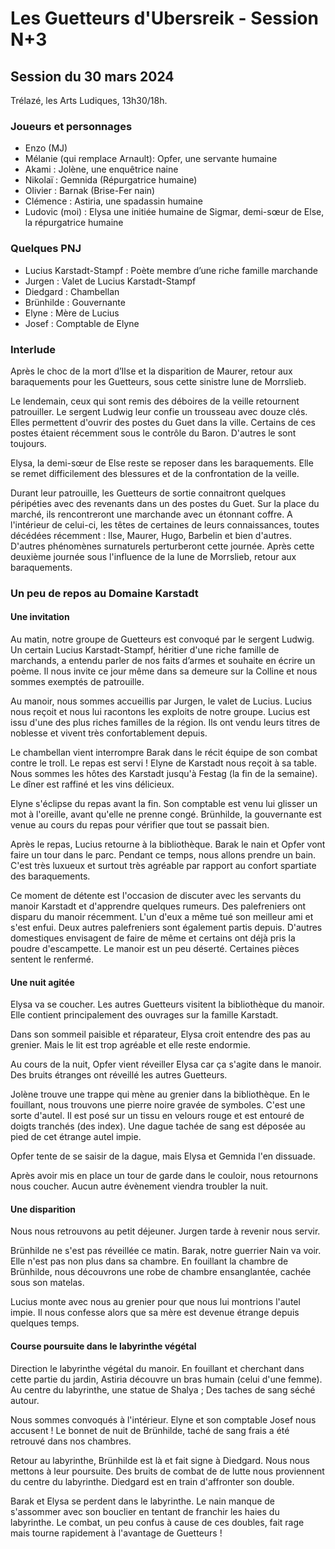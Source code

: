 # Les Guetteurs d'Ubersreik - Session N+3

## Session du 30 mars 2024

Trélazé, les Arts Ludiques, 13h30/18h.

### Joueurs et personnages

- Enzo (MJ)
- Mélanie (qui remplace Arnault): Opfer, une servante humaine
- Akami : Jolène, une enquêtrice naine
- Nikolaï : Gemnida (Répurgatrice humaine)
- Olivier : Barnak (Brise-Fer nain)
- Clémence : Astiria, une spadassin humaine
- Ludovic (moi) : Elysa une initiée humaine de Sigmar, demi-sœur de Else, la répurgatrice humaine

### Quelques PNJ

- Lucius Karstadt-Stampf : Poète membre d’une riche famille marchande
- Jurgen : Valet de Lucius Karstadt-Stampf
- Diedgard : Chambellan
- Brünhilde : Gouvernante
- Elyne : Mère de Lucius
- Josef : Comptable de Elyne

### Interlude

Après le choc de la mort d’Ilse et la disparition de Maurer, retour aux baraquements pour les Guetteurs, sous cette sinistre lune de Morrslieb.

Le lendemain, ceux qui sont remis des déboires de la veille retournent patrouiller.
Le sergent Ludwig leur confie un trousseau avec douze clés.
Elles permettent d'ouvrir des postes du Guet dans la ville.
Certains de ces postes étaient récemment sous le contrôle du Baron.
D'autres le sont toujours.

Elysa, la demi-sœur de Else reste se reposer dans les baraquements. Elle se remet difficilement des blessures et de la confrontation de la veille.

Durant leur patrouille, les Guetteurs de sortie connaitront quelques péripéties avec des revenants dans un des postes du Guet.
Sur la place du marché, ils rencontreront une marchande avec un étonnant coffre.
A l'intérieur de celui-ci, les têtes de certaines de leurs connaissances, toutes décédées récemment : Ilse, Maurer, Hugo, Barbelin et bien d'autres.
D'autres phénomènes surnaturels perturberont cette journée.
Après cette deuxième journée sous l'influence de la lune de Morrslieb, retour aux baraquements.

### Un peu de repos au Domaine Karstadt

#### Une invitation

Au matin, notre groupe de Guetteurs est convoqué par le sergent Ludwig.
Un certain Lucius Karstadt-Stampf, héritier d'une riche famille de marchands, a entendu parler de nos faits d’armes et souhaite en écrire un poème.
Il nous invite ce jour même dans sa demeure sur la Colline et nous sommes exemptés de patrouille.

Au manoir, nous sommes accueillis par Jurgen, le valet de Lucius.
Lucius nous reçoit et nous lui racontons les exploits de notre groupe.
Lucius est issu d'une des plus riches familles de la région.
Ils ont vendu leurs titres de noblesse et vivent très confortablement depuis.

Le chambellan vient interrompre Barak dans le récit équipe de son combat contre le troll.
Le repas est servi ! Elyne de Karstadt nous reçoit à sa table.
Nous sommes les hôtes des Karstadt jusqu'à Festag (la fin de la semaine).
Le dîner est raffiné et les vins délicieux.

Elyne s'éclipse du repas avant la fin.
Son comptable est venu lui glisser un mot à l'oreille, avant qu'elle ne prenne congé.
Brünhilde, la gouvernante est venue au cours du repas pour vérifier que tout se passait bien.

Après le repas, Lucius retourne à la bibliothèque.
Barak le nain et Opfer vont faire un tour dans le parc.
Pendant ce temps, nous allons prendre un bain. C'est très luxueux et
surtout très agréable par rapport au confort spartiate des baraquements.

Ce moment de détente est l'occasion de discuter avec les servants du manoir Karstadt et d'apprendre quelques rumeurs.
Des palefreniers ont disparu du manoir récemment.
L'un d'eux a même tué son meilleur ami et s'est enfui.
Deux autres palefreniers sont également partis depuis.
D'autres domestiques envisagent de faire de même et certains ont déjà pris la poudre d'escampette.
Le manoir est un peu déserté. Certaines pièces sentent le renfermé.

#### Une nuit agitée

Elysa va se coucher.
Les autres Guetteurs visitent la bibliothèque du manoir.
Elle contient principalement des ouvrages sur la famille Karstadt.

Dans son sommeil paisible et réparateur, Elysa croit entendre des pas au grenier.
Mais le lit est trop agréable et elle reste endormie.

Au cours de la nuit, Opfer vient réveiller Elysa car ça s'agite dans le manoir.
Des bruits étranges ont réveillé les autres Guetteurs.

Jolène trouve une trappe qui mène au grenier dans la bibliothèque.
En le fouillant, nous trouvons une pierre noire gravée de symboles.
C'est une sorte d'autel.
Il est posé sur un tissu en velours rouge et est entouré de doigts tranchés (des index).
Une dague tachée de sang est déposée au pied de cet étrange autel impie.

Opfer tente de se saisir de la dague, mais Elysa et Gemnida l'en dissuade.

Après avoir mis en place un tour de garde dans le couloir, nous retournons nous coucher.
Aucun autre évènement viendra troubler la nuit.

#### Une disparition

Nous nous retrouvons au petit déjeuner. Jurgen tarde à revenir nous servir.

Brünhilde ne s'est pas réveillée ce matin. Barak, notre guerrier Nain va voir.
Elle n'est pas non plus dans sa chambre. En fouillant la chambre de Brünhilde, nous découvrons une robe de chambre ensanglantée, cachée sous son matelas.

Lucius monte avec nous au grenier pour que nous lui montrions l'autel impie. Il nous confesse alors que sa mère est devenue étrange depuis quelques temps.

#### Course poursuite dans le labyrinthe végétal

Direction le labyrinthe végétal du manoir.
En fouillant et cherchant dans cette partie du jardin, Astiria découvre un bras humain (celui d'une femme).
Au centre du labyrinthe, une statue de Shalya ; Des taches de sang séché autour.

Nous sommes convoqués à l'intérieur. Elyne et son comptable Josef nous accusent !
Le bonnet de nuit de Brünhilde, taché de sang frais a été retrouvé dans nos chambres.

Retour au labyrinthe, Brünhilde est là et fait signe à Diedgard.
Nous nous mettons à leur poursuite.
Des bruits de combat de de lutte nous proviennent du centre du labyrinthe.
Diedgard est en train d'affronter son double.

Barak et Elysa se perdent dans le labyrinthe.
Le nain manque de s'assommer avec son bouclier en tentant de franchir les haies du labyrinthe.
Le combat, un peu confus à cause de ces doubles, fait rage mais tourne rapidement à l'avantage de Guetteurs !
